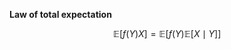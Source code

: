 **Law of total expectation**

$$
\mathbb{E}[f(Y)X] = \mathbb{E}\left[f(Y) \mathbb{E}[X \mid Y]\right]
$$